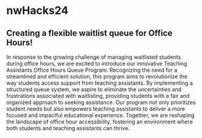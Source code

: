 # nwHacks24

## Creating a flexible waitlist queue for Office Hours!

In response to the growing challenge of managing waitlisted students during office hours, we are excited to introduce our innovative Teaching Assistants Office Hours Queue Program. Recognizing the need for a streamlined and efficient solution, this program aims to revolutionize the way students access support from teaching assistants. By implementing a structured queue system, we aspire to eliminate the uncertainties and frustrations associated with waitlisting, providing students with a fair and organized approach to seeking assistance. Our program not only prioritizes student needs but also empowers teaching assistants to deliver a more focused and impactful educational experience. Together, we are reshaping the landscape of office hour accessibility, fostering an environment where both students and teaching assistants can thrive.
